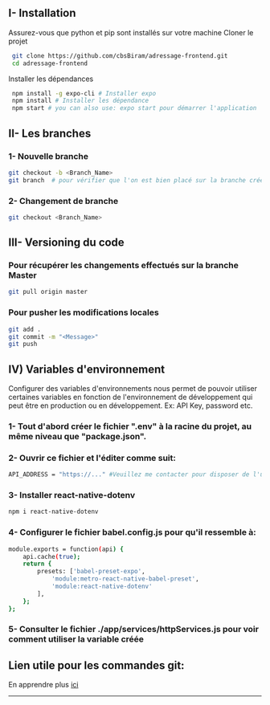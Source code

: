 ## I- Installation


Assurez-vous que python et pip sont installés sur votre machine
Cloner le projet

```sh
 git clone https://github.com/cbsBiram/adressage-frontend.git
 cd adressage-frontend
```

Installer les dépendances

```sh
 npm install -g expo-cli # Installer expo
 npm install # Installer les dépendance
 npm start # you can also use: expo start pour démarrer l'application
```


## II- Les branches


### 1- Nouvelle branche

```sh
git checkout -b <Branch_Name>
git branch  # pour vérifier que l'on est bien placé sur la branche créée
```

### 2- Changement de branche

```sh
git checkout <Branch_Name>
```


## III- Versioning du code


### Pour récupérer les changements effectués sur la branche Master
```sh
git pull origin master
```

### Pour pusher les modifications locales
```sh
git add .
git commit -m "<Message>"
git push
```


## IV) Variables d'environnement


Configurer des variables d'environnements nous permet de pouvoir utiliser certaines variables en fonction de l'environnement de développement qui peut être en production ou en développement.
Ex: API Key, password etc.

### 1- Tout d'abord créer le fichier ".env" à la racine du projet, au même niveau que "package.json".

### 2- Ouvrir ce fichier et l'éditer comme suit: 

```sh
API_ADDRESS = "https://..." #Veuillez me contacter pour disposer de l'url du backend déployée en production.
```

### 3- Installer react-native-dotenv

```sh
npm i react-native-dotenv
```

### 4- Configurer le fichier babel.config.js pour qu'il ressemble à:

```sh
module.exports = function(api) {
    api.cache(true);
    return {
        presets: ['babel-preset-expo',
            'module:metro-react-native-babel-preset',
            'module:react-native-dotenv'
        ],
    };
};
```

### 5- Consulter le fichier ./app/services/httpServices.js pour voir comment utiliser la variable créée

## Lien utile pour les commandes git:

En apprendre plus [ici](https://gitexplorer.com/) 

---
